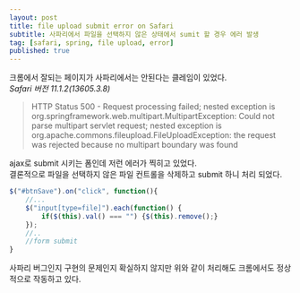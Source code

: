 ```yaml
---
layout: post
title: file upload submit error on Safari
subtitle: 사파리에서 파일을 선택하지 않은 상태에서 sumit 할 경우 에러 발생
tag: [safari, spring, file upload, error]
published: true
---
```


크롬에서 잘되는 페이지가 사파리에서는 안된다는 클레임이 있었다.  
*Safari 버전 11.1.2(13605.3.8)*  

>HTTP Status 500 - Request processing failed; nested exception is org.springframework.web.multipart.MultipartException: Could not parse multipart servlet request; nested exception is org.apache.commons.fileupload.FileUploadException: the request was rejected because no multipart boundary was found

ajax로 submit 시키는 폼인데 저런 에러가 찍히고 있었다.  
결론적으로 파일을 선택하지 않은 파일 컨트롤을 삭제하고 submit 하니 처리 되었다.

```javascript
$("#btnSave").on("click", function(){
    //...
    $("input[type=file]").each(function() {
        if($(this).val() === "") {$(this).remove();}
    });
    //..
    //form submit
}
```

사파리 버그인지 구현의 문제인지 확실하지 않지만 위와 같이 처리해도 크롬에서도 정상적으로 작동하고 있다.


